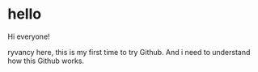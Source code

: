 # hello

Hi everyone!

ryvancy here, this is my first time to try Github.
And i need to understand how this Github works.
